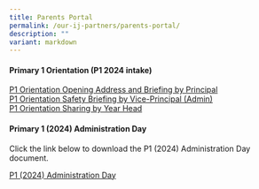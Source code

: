 ```yaml
---
title: Parents Portal
permalink: /our-ij-partners/parents-portal/
description: ""
variant: markdown
---
```

####  Primary 1 Orientation (P1 2024 intake)<br>

[P1 Orientation Opening Address and Briefing by Principal](/files/P1_Orientation_2023_Mrs_Simon_for_website.pdf)<br>
[P1 Orientation Safety Briefing by Vice-Principal (Admin)](/files/P1_Orientation_2023_Safety___Security_Brief_for_website.pdf) <br>
[P1 Orientation Sharing by Year Head ](/files/P1_Orientation_YH_Sharing__2024Intake__for_website.pdf)<br>

####  Primary 1 (2024) Administration Day<br>
Click the link below to download the P1 (2024) Administration Day document.

[P1 (2024) Administration Day](/files/2024%20p1%20admin%20day_annex%20av2.pdf)